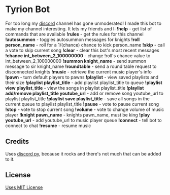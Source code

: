 # Tyrion Bot
For too long my [discord](https://discordapp.com/) channel has gone unmoderated! I made this bot to make my channel interesting.  It lets my friends and I:
**!help** - get list of commands that are available
**!rules** - get the rules for this channel
**!autosummon** - toggles autosummon messages for knights
**!roll person_name** - roll for a 1/(chance) chance to kick person_name
**!skip** - call a vote to skip current song
**!clear** - clear this bot's most recent messages
**!chance int_between_2_100000000** - change !roll's chance value to int_between_2_100000000
**!summon knight_name** - send summon message to sir knight_name
**!roundtable** - send a round table request to disconnected knights
**!music** - retrieve the current music player's info
**!pawn** - turn default players to pawns
**!playlist** - view saved playlists and their size
    **!playlist playlist_title** - add playlist playlist_title to queue
    **!playlist view playlist_title** - view the songs in playlist playlist_title
    **!playlist add/remove playlist_title youtube_url** - add or remove song youtube_url to playlist playlist_title
    **!playlist save playlist_title** - save all songs in the current queue to playlist playlist_title
**!pause** - vote to pause current song
**!stop** - vote to stop current song
**!volume** - vote to change volume of music player
**!knight pawn_name** - knights pawn_name, must be king
**!play youtube_url** - add youtube_url to music player queue
**!connect** - tell bot to connect to chat
**!resume** - resume music

## Credits

Uses [discord py](https://github.com/Rapptz/discord.py), because it rocks and there's not much that can be added to it.

## License

[Uses MIT License](LICENSE.txt)